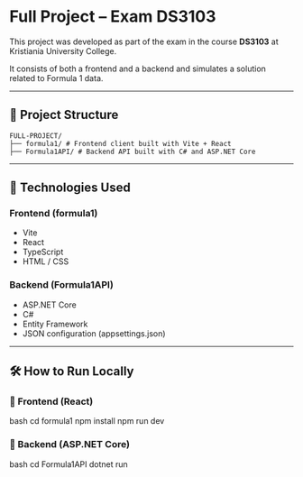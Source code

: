 # Full Project – Exam DS3103

This project was developed as part of the exam in the course **DS3103** at Kristiania University College.

It consists of both a frontend and a backend and simulates a solution related to Formula 1 data.

---

## 📁 Project Structure
```
FULL-PROJECT/
├── formula1/ # Frontend client built with Vite + React
├── Formula1API/ # Backend API built with C# and ASP.NET Core
```
---

## 🚀 Technologies Used

### Frontend (formula1)
- Vite
- React
- TypeScript
- HTML / CSS

### Backend (Formula1API)
- ASP.NET Core
- C#
- Entity Framework
- JSON configuration (appsettings.json)

---

## 🛠️ How to Run Locally

### 🔹 Frontend (React)
bash
cd formula1
npm install
npm run dev


### 🔹 Backend (ASP.NET Core)
bash
cd Formula1API
dotnet run
